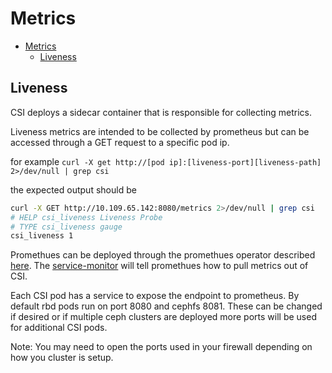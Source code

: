# Metrics

- [Metrics](#metrics)
  - [Liveness](#liveness)

## Liveness

CSI deploys a sidecar container that is responsible for collecting metrics.

Liveness metrics are intended to be collected by prometheus but can be accessed
through a GET request to a specific pod ip.

for example
`curl -X get http://[pod ip]:[liveness-port][liveness-path] 2>/dev/null | grep csi`

the expected output should be

```bash
curl -X GET http://10.109.65.142:8080/metrics 2>/dev/null | grep csi
# HELP csi_liveness Liveness Probe
# TYPE csi_liveness gauge
csi_liveness 1
```

Promethues can be deployed through the promethues operator described [here](https://coreos.com/operators/prometheus/docs/latest/user-guides/getting-started.html).
The [service-monitor](../examples/service-monitor.yaml) will tell promethues how
to pull metrics out of CSI.

Each CSI pod has a service to expose the endpoint to prometheus. By default rbd
pods run on port 8080 and cephfs 8081.
These can be changed if desired or if multiple ceph clusters are deployed more
ports will be used for additional CSI pods.

Note: You may need to open the ports used in your firewall depending on how you
cluster is setup.
